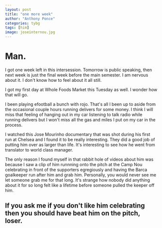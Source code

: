 ```yaml
---
layout: post
title: "one more week"
author: "Anthony Ponce"
categories: tybg
tags: [him]
image: joseinternou.jpg
---
```


# Man. 

I got one week left in this intersession. Tomorrow is public speaking, then next week is just the final week before the main semester. I am nervous about it. I don't know how to feel about it all still.

I got my first day at Whole Foods Market this Tuesday as well. I wonder how that will go. 

I been playing efootball a bunch with rojo. That's all I been up to aside from the occasional couple hours running delivers for some money. I think I will miss that feeling of hanging out in my car listening to talk radio while running delivers but I won't miss all the gas and miles I put on my car in the process.

I watched this Jose Mourinho documentary that was shot during his first run at Chelsea and I found it to be really interesting. They did a good job of putting him over as larger than life. It's interesting to see how he went from translator to world class manager. 

The only reason I found myself in that rabbit hole of videos about him was because I saw a clip of him runnning onto the pitch at the Camp Nou celebrating in front of the supporters egregiously and having the Barca goalkeeper run after him and grab him. Personally, you would never see me let someone grab me for that long. It's strange how nobody did anything about it for so long felt like a lifetime before someone pulled the keeper off him. 

## If you ask me if you don't like him celebrating then you should have beat him on the pitch, loser.
